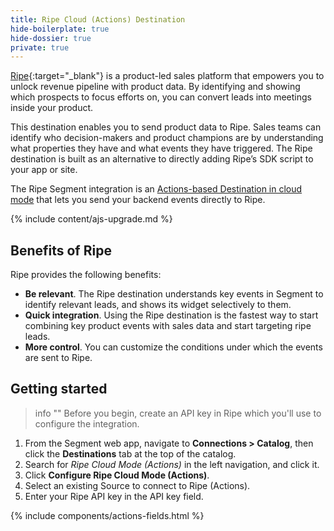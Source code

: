 ```yaml
---
title: Ripe Cloud (Actions) Destination
hide-boilerplate: true
hide-dossier: true
private: true
---
```


[Ripe](https://www.getripe.com/){:target="_blank"} is a product-led sales 
platform that empowers you to unlock revenue pipeline with product data. By identifying and showing which prospects to focus efforts on, you can convert leads into meetings inside your product.

This destination enables you to send product data to Ripe. Sales teams can identify who decision-makers and product champions are by understanding what properties they have and what events they have triggered. The Ripe destination is built as an alternative to directly adding Ripe’s SDK script to your app or site.

The Ripe Segment integration is an [Actions-based Destination in cloud mode](/docs/connections/destinations/#connection-modes) that lets you send your backend events directly to Ripe.

{% include content/ajs-upgrade.md %}

## Benefits of Ripe

Ripe provides the following benefits:

- **Be relevant**. The Ripe destination understands key events in Segment to identify relevant leads, and shows its widget selectively to them.
- **Quick integration**. Using the Ripe destination is the fastest way to start combining key product events with sales data and start targeting ripe leads.
- **More control**. You can customize the conditions under which the events are sent to Ripe.

## Getting started

> info ""
> Before you begin, create an API key in Ripe which you'll use to configure the integration.


1. From the Segment web app, navigate to **Connections > Catalog**, then click the **Destinations** tab at the top of the catalog.
2. Search for *Ripe Cloud Mode (Actions)* in the left navigation, and click it.
3. Click **Configure Ripe Cloud Mode (Actions)**.
4. Select an existing Source to connect to Ripe (Actions).
5. Enter your Ripe API key in the API key field.

{% include components/actions-fields.html %}
